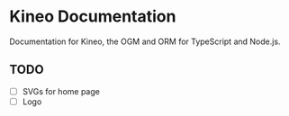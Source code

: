 # Kineo Documentation

Documentation for Kineo, the OGM and ORM for TypeScript and Node.js.

## TODO

- [ ] SVGs for home page
- [ ] Logo
